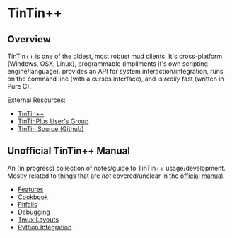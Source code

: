 TinTin++
========


Overview
--------
TinTin++ is one of the oldest, most robust mud clients. It's cross-platform (Windows, OSX, Linux), programmable (impliments it's own scripting engine/language), provides an API for system interaction/integration, runs on the command line (with a curses interface), and is *really* fast (written in Pure C).

External Resources:

- [TinTin++](http://tintin.sourceforge.net/)
- [TinTinPlus User's Group](http://tintinplusplus.github.io/)
- [TinTin Source (Github)](https://github.com/tintinplusplus/tintin)


Unofficial TinTin++ Manual
--------------------------
An (in progress) collection of notes/guide to TinTin++ usage/development. Mostly related to things that are *not*
covered/unclear in the [official manual](http://tintin.sourceforge.net/manual/).

- [Features](features/index.md)
- [Cookbook](cookbook/index.md)
- [Pitfalls](pitfalls/index.md)
- [Debugging](debugging/index.md)
- [Tmux Layouts](tmux/index.md)
- [Python Integration](python/index.md)
